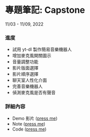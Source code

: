 # 專題筆記: Capstone
11/03 - 11/09, 2022

### 進度

- 試用 yt-dl 製作簡易音樂機器人
- 增加麥克風開關圖示
- 音量調整功能
- 影片版面選擇
- 影片順序選擇
- 聊天室人性化介面
- 完善音樂機器人
- 偵測麥克風是否有聲音

### 詳細內容

- Demo 影片 ([press me](https://youtube.com/playlist?list=PL4Bl81xxXc5fY6oM2zCXmyQQEHVuhgm63))
- Note ([press me](https://hackmd.io/@wei06097/HJTCfD-Vi))
- Code ([press me](https://github.com/wei06097/Capstone-LiveStreaming))
